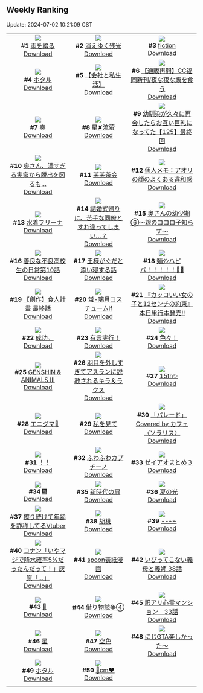 ## Weekly Ranking
Update: 2024-07-02 10:21:09 CST

|      |      |      |
| :----: | :----: | :----: |
| ![](https://i.pixiv.re/c/240x480/img-master/img/2024/06/25/00/00/36/119945611_p0_master1200.jpg)<br>**#1** [雨を綴る](https://www.pixiv.net/artworks/119945611)<br>[Download](https://i.pixiv.re/img-original/img/2024/06/25/00/00/36/119945611_p0.jpg) | ![](https://i.pixiv.re/c/240x480/img-master/img/2024/06/24/00/00/49/119915880_p0_master1200.jpg)<br>**#2** [消えゆく残光](https://www.pixiv.net/artworks/119915880)<br>[Download](https://i.pixiv.re/img-original/img/2024/06/24/00/00/49/119915880_p0.jpg) | ![](https://i.pixiv.re/c/240x480/img-master/img/2024/06/26/00/00/11/119974313_p0_master1200.jpg)<br>**#3** [fiction](https://www.pixiv.net/artworks/119974313)<br>[Download](https://i.pixiv.re/img-original/img/2024/06/26/00/00/11/119974313_p0.jpg) |
| ![](https://i.pixiv.re/c/240x480/img-master/img/2024/06/24/00/00/38/119915858_p0_master1200.jpg)<br>**#4** [ホタル](https://www.pixiv.net/artworks/119915858)<br>[Download](https://i.pixiv.re/img-original/img/2024/06/24/00/00/38/119915858_p0.png) | ![](https://i.pixiv.re/c/240x480/img-master/img/2024/06/25/12/00/14/119956799_p0_master1200.jpg)<br>**#5** [【会社と私生活】](https://www.pixiv.net/artworks/119956799)<br>[Download](https://i.pixiv.re/img-original/img/2024/06/25/12/00/14/119956799_p0.jpg) | ![](https://i.pixiv.re/c/240x480/img-master/img/2024/06/26/18/48/05/119992270_p0_master1200.jpg)<br>**#6** [【通販再開】CC福岡新刊/夜な夜な飯を食う](https://www.pixiv.net/artworks/119992270)<br>[Download](https://i.pixiv.re/img-original/img/2024/06/26/18/48/05/119992270_p0.jpg) |
| ![](https://i.pixiv.re/c/240x480/img-master/img/2024/06/25/08/06/38/119953888_p0_master1200.jpg)<br>**#7** [奏](https://www.pixiv.net/artworks/119953888)<br>[Download](https://i.pixiv.re/img-original/img/2024/06/25/08/06/38/119953888_p0.png) | ![](https://i.pixiv.re/c/240x480/img-master/img/2024/06/26/13/13/18/119986413_p0_master1200.jpg)<br>**#8** [星✘流萤](https://www.pixiv.net/artworks/119986413)<br>[Download](https://i.pixiv.re/img-original/img/2024/06/26/13/13/18/119986413_p0.jpg) | ![](https://i.pixiv.re/c/240x480/img-master/img/2024/06/25/00/03/58/119945920_p0_master1200.jpg)<br>**#9** [幼馴染が久々に再会したらお互い巨乳になってた【125】最終回](https://www.pixiv.net/artworks/119945920)<br>[Download](https://i.pixiv.re/img-original/img/2024/06/25/00/03/58/119945920_p0.jpg) |
| ![](https://i.pixiv.re/c/240x480/img-master/img/2024/06/25/00/00/14/119945514_p0_master1200.jpg)<br>**#10** [奥さん、濃すぎる実家から脱出を図るも…](https://www.pixiv.net/artworks/119945514)<br>[Download](https://i.pixiv.re/img-original/img/2024/06/25/00/00/14/119945514_p0.jpg) | ![](https://i.pixiv.re/c/240x480/img-master/img/2024/06/25/20/07/14/119966207_p0_master1200.jpg)<br>**#11** [芙芙茶会](https://www.pixiv.net/artworks/119966207)<br>[Download](https://i.pixiv.re/img-original/img/2024/06/25/20/07/14/119966207_p0.jpg) | ![](https://i.pixiv.re/c/240x480/img-master/img/2024/06/25/06/00/10/119952307_p0_master1200.jpg)<br>**#12** [個人メモ：アオリの顔のよくある違和感](https://www.pixiv.net/artworks/119952307)<br>[Download](https://i.pixiv.re/img-original/img/2024/06/25/06/00/10/119952307_p0.jpg) |
| ![](https://i.pixiv.re/c/240x480/img-master/img/2024/06/26/00/00/29/119974390_p0_master1200.jpg)<br>**#13** [水着フリーナ](https://www.pixiv.net/artworks/119974390)<br>[Download](https://i.pixiv.re/img-original/img/2024/06/26/00/00/29/119974390_p0.jpg) | ![](https://i.pixiv.re/c/240x480/img-master/img/2024/06/24/11/18/31/119926839_p0_master1200.jpg)<br>**#14** [結婚式帰りに、苦手な同僚とすれ違ってしまい…？](https://www.pixiv.net/artworks/119926839)<br>[Download](https://i.pixiv.re/img-original/img/2024/06/24/11/18/31/119926839_p0.jpg) | ![](https://i.pixiv.re/c/240x480/img-master/img/2024/06/24/00/06/21/119916319_p0_master1200.jpg)<br>**#15** [奥さんの幼少期⑥〜親のココロ子知らず〜](https://www.pixiv.net/artworks/119916319)<br>[Download](https://i.pixiv.re/img-original/img/2024/06/24/00/06/21/119916319_p0.jpg) |
| ![](https://i.pixiv.re/c/240x480/img-master/img/2024/06/26/00/02/42/119974630_p0_master1200.jpg)<br>**#16** [善良な不良高校生の日常第10話](https://www.pixiv.net/artworks/119974630)<br>[Download](https://i.pixiv.re/img-original/img/2024/06/26/00/02/42/119974630_p0.jpg) | ![](https://i.pixiv.re/c/240x480/img-master/img/2024/06/25/00/22/19/119946613_p0_master1200.jpg)<br>**#17** [王様がぐだと添い寝する話](https://www.pixiv.net/artworks/119946613)<br>[Download](https://i.pixiv.re/img-original/img/2024/06/25/00/22/19/119946613_p0.jpg) | ![](https://i.pixiv.re/c/240x480/img-master/img/2024/06/24/00/00/02/119915727_p0_master1200.jpg)<br>**#18** [類ｸﾝハピバ！！！！！🎂🎉](https://www.pixiv.net/artworks/119915727)<br>[Download](https://i.pixiv.re/img-original/img/2024/06/24/00/00/02/119915727_p0.jpg) |
| ![](https://i.pixiv.re/c/240x480/img-master/img/2024/06/25/17/02/56/119961632_p0_master1200.jpg)<br>**#19** [【創作】食人計畫 最終話](https://www.pixiv.net/artworks/119961632)<br>[Download](https://i.pixiv.re/img-original/img/2024/06/25/17/02/56/119961632_p0.jpg) | ![](https://i.pixiv.re/c/240x480/img-master/img/2024/06/25/00/09/33/119946177_p0_master1200.jpg)<br>**#20** [蛍-璃月コスチュームif](https://www.pixiv.net/artworks/119946177)<br>[Download](https://i.pixiv.re/img-original/img/2024/06/25/00/09/33/119946177_p0.jpg) | ![](https://i.pixiv.re/c/240x480/img-master/img/2024/06/25/12/00/31/119956832_p0_master1200.jpg)<br>**#21** [『カッコいい女の子と12センチの約束』本日単行本発売!!](https://www.pixiv.net/artworks/119956832)<br>[Download](https://i.pixiv.re/img-original/img/2024/06/25/12/00/31/119956832_p0.jpg) |
| ![](https://i.pixiv.re/c/240x480/img-master/img/2024/06/25/22/39/57/119967173_p0_master1200.jpg)<br>**#22** [成功。](https://www.pixiv.net/artworks/119967173)<br>[Download](https://i.pixiv.re/img-original/img/2024/06/25/22/39/57/119967173_p0.jpg) | ![](https://i.pixiv.re/c/240x480/img-master/img/2024/06/25/07/15/40/119953238_p0_master1200.jpg)<br>**#23** [有言実行！](https://www.pixiv.net/artworks/119953238)<br>[Download](https://i.pixiv.re/img-original/img/2024/06/25/07/15/40/119953238_p0.png) | ![](https://i.pixiv.re/c/240x480/img-master/img/2024/06/25/01/34/12/119948602_p0_master1200.jpg)<br>**#24** [色々！](https://www.pixiv.net/artworks/119948602)<br>[Download](https://i.pixiv.re/img-original/img/2024/06/25/01/34/12/119948602_p0.png) |
| ![](https://i.pixiv.re/c/240x480/img-master/img/2024/06/25/16/20/09/119960802_p0_master1200.jpg)<br>**#25** [GENSHIN & ANIMALS III](https://www.pixiv.net/artworks/119960802)<br>[Download](https://i.pixiv.re/img-original/img/2024/06/25/16/20/09/119960802_p0.png) | ![](https://i.pixiv.re/c/240x480/img-master/img/2024/06/25/20/43/17/119967215_p0_master1200.jpg)<br>**#26** [羽目を外しすぎてアスランに説教されるキラ＆ラクス](https://www.pixiv.net/artworks/119967215)<br>[Download](https://i.pixiv.re/img-original/img/2024/06/25/20/43/17/119967215_p0.jpg) | ![](https://i.pixiv.re/c/240x480/img-master/img/2024/06/26/00/00/24/119974375_p0_master1200.jpg)<br>**#27** [15th✨](https://www.pixiv.net/artworks/119974375)<br>[Download](https://i.pixiv.re/img-original/img/2024/06/26/00/00/24/119974375_p0.png) |
| ![](https://i.pixiv.re/c/240x480/img-master/img/2024/06/25/07/19/02/119953276_p0_master1200.jpg)<br>**#28** [エニグマ💊](https://www.pixiv.net/artworks/119953276)<br>[Download](https://i.pixiv.re/img-original/img/2024/06/25/07/19/02/119953276_p0.png) | ![](https://i.pixiv.re/c/240x480/img-master/img/2024/06/25/07/00/01/119952979_p0_master1200.jpg)<br>**#29** [私を見て](https://www.pixiv.net/artworks/119952979)<br>[Download](https://i.pixiv.re/img-original/img/2024/06/25/07/00/01/119952979_p0.png) | ![](https://i.pixiv.re/c/240x480/img-master/img/2024/06/25/19/36/53/119965346_p0_master1200.jpg)<br>**#30** [「パレード」Covered by カフェ〈ソラリス〉](https://www.pixiv.net/artworks/119965346)<br>[Download](https://i.pixiv.re/img-original/img/2024/06/25/19/36/53/119965346_p0.jpg) |
| ![](https://i.pixiv.re/c/240x480/img-master/img/2024/06/24/16/00/56/119931320_p0_master1200.jpg)<br>**#31** [！！](https://www.pixiv.net/artworks/119931320)<br>[Download](https://i.pixiv.re/img-original/img/2024/06/24/16/00/56/119931320_p0.png) | ![](https://i.pixiv.re/c/240x480/img-master/img/2024/06/26/20/30/01/119995026_p0_master1200.jpg)<br>**#32** [ふわふわカプチーノ](https://www.pixiv.net/artworks/119995026)<br>[Download](https://i.pixiv.re/img-original/img/2024/06/26/20/30/01/119995026_p0.png) | ![](https://i.pixiv.re/c/240x480/img-master/img/2024/06/25/09/39/51/119954975_p0_master1200.jpg)<br>**#33** [ゼイアオまとめ３](https://www.pixiv.net/artworks/119954975)<br>[Download](https://i.pixiv.re/img-original/img/2024/06/25/09/39/51/119954975_p0.png) |
| ![](https://i.pixiv.re/c/240x480/img-master/img/2024/06/26/23/16/42/120001148_p0_master1200.jpg)<br>**#34** [🎆](https://www.pixiv.net/artworks/120001148)<br>[Download](https://i.pixiv.re/img-original/img/2024/06/26/23/16/42/120001148_p0.jpg) | ![](https://i.pixiv.re/c/240x480/img-master/img/2024/06/25/01/42/16/119948774_p0_master1200.jpg)<br>**#35** [新時代の扉](https://www.pixiv.net/artworks/119948774)<br>[Download](https://i.pixiv.re/img-original/img/2024/06/25/01/42/16/119948774_p0.jpg) | ![](https://i.pixiv.re/c/240x480/img-master/img/2024/06/25/00/00/04/119945479_p0_master1200.jpg)<br>**#36** [夏の光](https://www.pixiv.net/artworks/119945479)<br>[Download](https://i.pixiv.re/img-original/img/2024/06/25/00/00/04/119945479_p0.jpg) |
| ![](https://i.pixiv.re/c/240x480/img-master/img/2024/06/25/20/55/49/119967639_p0_master1200.jpg)<br>**#37** [擦り続けて年齢を詐称してるVtuber](https://www.pixiv.net/artworks/119967639)<br>[Download](https://i.pixiv.re/img-original/img/2024/06/25/20/55/49/119967639_p0.png) | ![](https://i.pixiv.re/c/240x480/img-master/img/2024/06/25/00/00/06/119945488_p0_master1200.jpg)<br>**#38** [胡桃](https://www.pixiv.net/artworks/119945488)<br>[Download](https://i.pixiv.re/img-original/img/2024/06/25/00/00/06/119945488_p0.png) | ![](https://i.pixiv.re/c/240x480/img-master/img/2024/06/25/01/03/56/119947833_p0_master1200.jpg)<br>**#39** [--~~](https://www.pixiv.net/artworks/119947833)<br>[Download](https://i.pixiv.re/img-original/img/2024/06/25/01/03/56/119947833_p0.jpg) |
| ![](https://i.pixiv.re/c/240x480/img-master/img/2024/06/25/17/19/12/119961877_p0_master1200.jpg)<br>**#40** [コナン「いやマジで降水確率5%だったんだって！」灰原「…」](https://www.pixiv.net/artworks/119961877)<br>[Download](https://i.pixiv.re/img-original/img/2024/06/25/17/19/12/119961877_p0.jpg) | ![](https://i.pixiv.re/c/240x480/img-master/img/2024/06/26/20/13/02/119994547_p0_master1200.jpg)<br>**#41** [spoon表紙漫画](https://www.pixiv.net/artworks/119994547)<br>[Download](https://i.pixiv.re/img-original/img/2024/06/26/20/13/02/119994547_p0.jpg) | ![](https://i.pixiv.re/c/240x480/img-master/img/2024/06/24/01/56/13/119919593_p0_master1200.jpg)<br>**#42** [いびってこない義母と義姉  38話](https://www.pixiv.net/artworks/119919593)<br>[Download](https://i.pixiv.re/img-original/img/2024/06/24/01/56/13/119919593_p0.jpg) |
| ![](https://i.pixiv.re/c/240x480/img-master/img/2024/06/25/02/00/21/119949139_p0_master1200.jpg)<br>**#43** [🥩](https://www.pixiv.net/artworks/119949139)<br>[Download](https://i.pixiv.re/img-original/img/2024/06/25/02/00/21/119949139_p0.png) | ![](https://i.pixiv.re/c/240x480/img-master/img/2024/06/24/17/21/56/119932765_p0_master1200.jpg)<br>**#44** [借り物競争④](https://www.pixiv.net/artworks/119932765)<br>[Download](https://i.pixiv.re/img-original/img/2024/06/24/17/21/56/119932765_p0.jpg) | ![](https://i.pixiv.re/c/240x480/img-master/img/2024/06/25/17/45/42/119962412_p0_master1200.jpg)<br>**#45** [訳アリ心霊マンション　33話](https://www.pixiv.net/artworks/119962412)<br>[Download](https://i.pixiv.re/img-original/img/2024/06/25/17/45/42/119962412_p0.jpg) |
| ![](https://i.pixiv.re/c/240x480/img-master/img/2024/06/25/18/00/50/119962763_p0_master1200.jpg)<br>**#46** [星](https://www.pixiv.net/artworks/119962763)<br>[Download](https://i.pixiv.re/img-original/img/2024/06/25/18/00/50/119962763_p0.jpg) | ![](https://i.pixiv.re/c/240x480/img-master/img/2024/06/24/00/00/29/119915828_p0_master1200.jpg)<br>**#47** [空色](https://www.pixiv.net/artworks/119915828)<br>[Download](https://i.pixiv.re/img-original/img/2024/06/24/00/00/29/119915828_p0.jpg) | ![](https://i.pixiv.re/c/240x480/img-master/img/2024/06/24/18/05/35/119933826_p0_master1200.jpg)<br>**#48** [にじGTA楽しかった〜](https://www.pixiv.net/artworks/119933826)<br>[Download](https://i.pixiv.re/img-original/img/2024/06/24/18/05/35/119933826_p0.jpg) |
| ![](https://i.pixiv.re/c/240x480/img-master/img/2024/06/25/19/30/01/119965139_p0_master1200.jpg)<br>**#49** [ホタル](https://www.pixiv.net/artworks/119965139)<br>[Download](https://i.pixiv.re/img-original/img/2024/06/25/19/30/01/119965139_p0.jpg) | ![](https://i.pixiv.re/c/240x480/img-master/img/2024/06/25/20/42/38/119967198_p0_master1200.jpg)<br>**#50** [🤍cm❤️](https://www.pixiv.net/artworks/119967198)<br>[Download](https://i.pixiv.re/img-original/img/2024/06/25/20/42/38/119967198_p0.png) |
|      |
